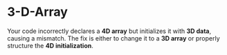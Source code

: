 # 3-D-Array
Your code incorrectly declares a **4D array** but initializes it with **3D data**, causing a mismatch. The fix is either to change it to a **3D array** or properly structure the **4D initialization**.
